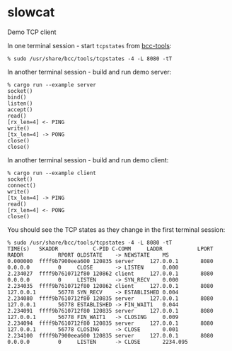 # slowcat

Demo TCP client

In one terminal session - start `tcpstates` from [bcc-tools](https://github.com/iovisor/bcc):

```console
% sudo /usr/share/bcc/tools/tcpstates -4 -L 8080 -tT
```

In another terminal session - build and run demo server:

```console
% cargo run --example server
socket()
bind()
listen()
accept()
read()
[rx_len=4] <- PING
write()
[tx_len=4] -> PONG
close()
close()
```

In another terminal session - build and run demo client:

```console
% cargo run --example client
socket()
connect()
write()
[tx_len=4] -> PING
read()
[rx_len=4] <- PONG
close()
```

You should see the TCP states as they change in the first terminal session:

```console
% sudo /usr/share/bcc/tools/tcpstates -4 -L 8080 -tT
TIME(s)   SKADDR           C-PID C-COMM     LADDR           LPORT RADDR           RPORT OLDSTATE    -> NEWSTATE    MS
0.000000  ffff9b7900eea600 120835 server     127.0.0.1       8080  0.0.0.0         0     CLOSE       -> LISTEN      0.000
2.234027  ffff9b7610712f80 120862 client     127.0.0.1       8080  0.0.0.0         0     LISTEN      -> SYN_RECV    0.000
2.234035  ffff9b7610712f80 120862 client     127.0.0.1       8080  127.0.0.1       56778 SYN_RECV    -> ESTABLISHED 0.004
2.234080  ffff9b7610712f80 120835 server     127.0.0.1       8080  127.0.0.1       56778 ESTABLISHED -> FIN_WAIT1   0.044
2.234091  ffff9b7610712f80 120835 server     127.0.0.1       8080  127.0.0.1       56778 FIN_WAIT1   -> CLOSING     0.009
2.234094  ffff9b7610712f80 120835 server     127.0.0.1       8080  127.0.0.1       56778 CLOSING     -> CLOSE       0.001
2.234100  ffff9b7900eea600 120835 server     127.0.0.1       8080  0.0.0.0         0     LISTEN      -> CLOSE       2234.095

```